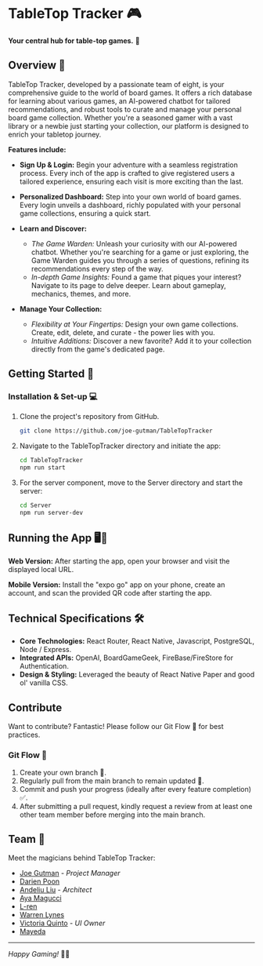 # TableTop Tracker 🎮

**Your central hub for table-top games.** 🎲

## Overview 📝

TableTop Tracker, developed by a passionate team of eight, is your comprehensive guide to the world of board games. It offers a rich database for learning about various games, an AI-powered chatbot for tailored recommendations, and robust tools to curate and manage your personal board game collection. Whether you're a seasoned gamer with a vast library or a newbie just starting your collection, our platform is designed to enrich your tabletop journey.

**Features include:**

- **Sign Up & Login:** Begin your adventure with a seamless registration process. Every inch of the app is crafted to give registered users a tailored experience, ensuring each visit is more exciting than the last.

- **Personalized Dashboard:** Step into your own world of board games. Every login unveils a dashboard, richly populated with your personal game collections, ensuring a quick start.

- **Learn and Discover:** 
  - *The Game Warden:* Unleash your curiosity with our AI-powered chatbot. Whether you're searching for a game or just exploring, the Game Warden guides you through a series of questions, refining its recommendations every step of the way.
  - *In-depth Game Insights:* Found a game that piques your interest? Navigate to its page to delve deeper. Learn about gameplay, mechanics, themes, and more.

- **Manage Your Collection:** 
  - *Flexibility at Your Fingertips:* Design your own game collections. Create, edit, delete, and curate - the power lies with you.
  - *Intuitive Additions:* Discover a new favorite? Add it to your collection directly from the game's dedicated page.

<!--- 
![App Screenshot Placeholder](./path_to_image.jpg)
*Above: A glimpse of the TableTop Tracker. More visuals coming soon!*
-->

## Getting Started 🚀

### Installation & Set-up 💻

1. Clone the project's repository from GitHub.
    ```bash
    git clone https://github.com/joe-gutman/TableTopTracker
    ```

2. Navigate to the TableTopTracker directory and initiate the app:

    ```bash
    cd TableTopTracker
    npm run start
    ```
3. For the server component, move to the Server directory and start the server:
    ``` bash
    cd Server
    npm run server-dev
    ```
## Running the App 🖥️📱

**Web Version:** After starting the app, open your browser and visit the displayed local URL.

**Mobile Version:** Install the "expo go" app on your phone, create an account, and scan the provided QR code after starting the app.

## Technical Specifications 🛠️

- **Core Technologies:** React Router, React Native, Javascript, PostgreSQL, Node / Express.
- **Integrated APIs:** OpenAI, BoardGameGeek, FireBase/FireStore for Authentication.
- **Design & Styling:** Leveraged the beauty of React Native Paper and good ol' vanilla CSS.

## Contribute

Want to contribute? Fantastic! Please follow our Git Flow 🌊 for best practices.

### Git Flow 🌊

1. Create your own branch 🌿.
2. Regularly pull from the main branch to remain updated 🔄.
3. Commit and push your progress (ideally after every feature completion) ✅.
4. After submitting a pull request, kindly request a review from at least one other team member before merging into the main branch.

## Team 👥

Meet the magicians behind TableTop Tracker:

- [Joe Gutman](https://github.com/joe-gutman) - *Project Manager*
- [Darien Poon](https://github.com/darien-poon)
- [Andeliu Liu](https://github.com/andeliuliu) - *Architect*
- [Aya Magucci](https://github.com/ayamagucci)
- [L-ren](https://github.com/L-ren)
- [Warren Lynes](https://github.com/WarrenLynes)
- [Victoria Quinto](https://github.com/victoriajquinto) - *UI Owner*
- [Mayeda](https://github.com/mayedap)

---

*Happy Gaming!* 🎲👾
